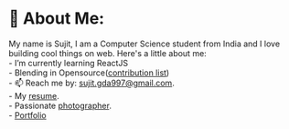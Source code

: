 # 💫 About Me:
My name is Sujit, I am a Computer Science student from India and I love building cool things on web. Here's a little about me:<br>- I’m currently learning ReactJS<br>- Blending in Opensource([contribution list](./cbn-list.md))<br>- 📫 Reach me by: [sujit.gda997@gmail.com](mailto:sujit.gda997@gmail.com).<br> - My [resume](https://drive.google.com/file/d/1TpC2B7mlgiFuwKJZfkVHtM7VWSBCvbxH/view?usp=sharing).<br>- Passionate [photographer](https://unsplash.com/@mr__nobody).<br>- [Portfolio](https://sujitgouda.me)
<!-- Proudly created with GPRM ( https://gprm.itsvg.in ) -->
